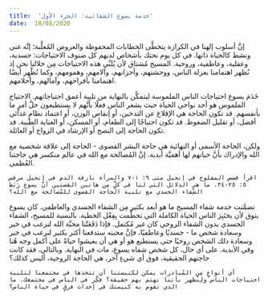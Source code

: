 ```yaml
---
title:  'خدمة يسوع الشفائية: الجزء الأول'
date:  18/08/2020
---
```


إنَّ أسلوب إلهنا في الكرازة يتخطَّى الخطابات المحفوظة والعروض المُعلَّبة؛ إنَّه غني ونشط كالحياة ذاتها. في كل يوم نحتك بأشخاص لديهم كل صنوف الاحتياجات: جسدية، وعقلية، وعاطفية، وروحية. المسيح مُشتاق لأن يُلبِّي هذه الاحتياجات مِن خلالنا نحن إذ نُظهر اهتمامنا بعزلة الناس، ووحشتهم، وأحزانهم، وآلامهم، وهمومهم، وكما نُظْهِر أيضًا اهتمامنا بأفراحهم، وآمالهم، وأحلامهم.

خَدَمَ يسوع احتياجات الناس الملموسة ليتمكَّن بالنهاية من تلبية أعمق احتياجاتهم. الاحتياج الملموس هو أحد نواحي الحياة حيث يشعر الناس فعلًا بأنَّهم لا يستطيعون حلَّ أمرٍ ما بأنفسهم. قد تكون الحاجة هي الإقلاع عن التدخين، أو إنقاص الوزن، أو اعتماد نظامٍ غذائي أفضل، أو تقليل الضغوط. قد تكون احتياجًا إلى الطعام، أو المسكن، أو العناية الطبية. قد تكون الحاجة إلى النصح أو الإرشاد في الزواج أو العائلة.

ولكن، الحاجة الأسمى أو النهائية هي حاجة البشر القصوى - الحاجة إلى علاقة شخصية مع الله والإدراك بأنَّ حياتهم لها أهميَّة أبدية. إنَّ المُصالحة مع الله في عالم منكسر هي حاجتنا العُظمى.

`اقرأ قصص المفلوج في إنجيل متى ٩: ١-٧ والمرأة نازفة الدم في إنجيل مرقس ٥: ٢٥-٣٤. ما هي الدلائل التي لنا في كلٍّ مِن هاتين القصتين أنَّ يسوع رَبَط الشِّفاء الجسدي مع تلبية الحاجة القصوى للمُصالحة مع الله؟`

تضمَّنت خدمة شفاء المسيح ما هو أبعد بكثير مِن الشفاء الجسدي والعاطفي. كان يسوع يتوق لأن يختَبِرَ الناس الحياة الكاملة التي تحطَّمت بِفِعْل الخطية. بالنسبة للمسيح، الشفاء الجسدي بدون الشفاء الروحي كان غير مُكتمل. فإذا دَفَعَتْنا محبَّة الله لنرغب في خير وسعادة شخص ما - جسديًا وعاطفيًا، فإنَّ محبته ستدفعنا أكثر بكثير لنرغب في خير وسعادة ذلك الشخص روحيًا حتى يستطيع هو أو هي أن يعيشوا حياةً على أكمل وجه هُنا وفي الأبدية. على أي حال، كل شخص شفاه يسوع، مات في النهاية. وبالتالي، فقد كانت حاجتهم الحقيقية، فوق أي شيءٍ آخر، هي الحاجة الروحية، أليس كذلك؟

`أي أنواعٍ مِن المُبادرات يمكن لكنيستنا أن تتخذها في مجتمعنا لتلبية احتياجات الناس ولِتُظهر بأننا نهتم بهم حقيقة؟ فكِّر في الناس في مجتمعك. ما الذي تقوم به كنيستك في إحداث فرقٍ في حياة الناس؟`